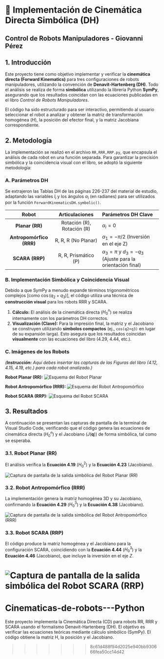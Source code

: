 # 🤖 Implementación de Cinemática Directa Simbólica (DH)
## Control de Robots Manipuladores - Giovanni Pérez
## 1. Introducción

Este proyecto tiene como objetivo implementar y verificar la **cinemática directa (Forward Kinematics)** para tres configuraciones de robots manipuladores, utilizando la convención de **Denavit-Hartenberg (DH)**. Todo el análisis se realiza de forma **simbólica** utilizando la librería Python **SymPy**, asegurando que los resultados coincidan con las ecuaciones publicadas en el libro *Control de Robots Manipuladores*.

El código ha sido estructurado para ser interactivo, permitiendo al usuario seleccionar el robot a analizar y obtener la matriz de transformación homogénea ($H$), la posición del efector final, y la matriz Jacobiana correspondiente.
## 2. Metodología

La implementación se realizó en el archivo `RR,RRR,RRP.py`, que encapsula el análisis de cada robot en una función separada. Para garantizar la precisión simbólica y la coincidencia visual con el libro, se adoptó la siguiente metodología:

### A. Parámetros DH

Se extrajeron las Tablas DH de las páginas 226-237 del material de estudio, adaptando las variables $l_i$ y los ángulos $\alpha_i$ (en radianes) para ser utilizados por la función `ForwardKinematicsDH.symbolic()`.

| Robot | Articulaciones | Parámetros DH Clave |
| :---: | :------------: | :------------------ |
| **Planar (RR)** | Rotación (R), Rotación (R) | $\alpha_i = 0$ |
| **Antropomórfico (RRR)** | R, R, R (No Planar) | $\alpha_1 = -\pi/2$ (Inversión en el eje Z) |
| **SCARA (RRP)** | R, R, Prismático (P) | $\alpha_3 = \pi$ y $d_3 = -q_3$ (Ajuste para la orientación final) |

### B. Implementación Simbólica y Coincidencia Visual

Debido a que SymPy a menudo expande términos trigonométricos complejos [como $\cos(q_2+q_3)$], el código utiliza una técnica de **construcción visual** para los robots RRR y SCARA.

1.  **Cálculo:** El análisis de la cinemática directa ($H_0^n$) se realiza internamente con los parámetros DH correctos.
2.  **Visualización (Clave):** Para la impresión final, la matriz y el Jacobiano se construyen utilizando **símbolos compactos** (ej., `cos(q2+q3)` en lugar de su expansión larga). Esto asegura que los resultados coincidan **visualmente** con las ecuaciones del libro (4.29, 4.44, etc.).

### C. Imágenes de los Robots

*(**Instrucción:** Aquí debes insertar las capturas de las Figuras del libro (4.12, 4.15, 4.19, etc.) para cada robot analizado.)*

**Robot Planar (RR):**
![Esquema del Robot Planar](Assets/4.12.png)

**Robot Antropomórfico (RRR):**
![Esquema del Robot Antropomórfico](Assets/4.15.png)

**Robot SCARA (RRP):**
![Esquema del Robot SCARA](Assets/4.19.png)
## 3. Resultados

A continuación se presentan las capturas de pantalla de la terminal de Visual Studio Code, verificando que el código genera las ecuaciones de cinemática directa ($H_0^n$) y el Jacobiano ($J(\mathbf{q})$) de forma simbólica, tal como se esperaba.

### 3.1. Robot Planar (RR)

El análisis verifica la **Ecuación 4.19** ($H_0^2$) y la **Ecuación 4.23** (Jacobiano).

![Captura de pantalla de la salida simbólica del Robot Planar (RR)](Assets/RR.png)

### 3.2. Robot Antropomórfico (RRR)

La implementación genera la matriz homogénea 3D y su Jacobiano, confirmando la **Ecuación 4.29** ($H_0^3$) y la **Ecuación 4.38** (Jacobiano).

![Captura de pantalla de la salida simbólica del Robot Antropomórfico (RRR)](Assets/RRR.png)

### 3.3. Robot SCARA (RRP)

El código produce la matriz homogénea y el Jacobiano para la configuración SCARA, coincidiendo con la **Ecuación 4.44** ($H_0^3$) y la **Ecuación 4.46** (Jacobiano), que incluye la inversión en el eje $Z$.

![Captura de pantalla de la salida simbólica del Robot SCARA (RRP)](Assets/RRP.png)
=======
# Cinematicas-de-robots---Python
Este proyecto implementa la Cinemática Directa (CD) para robots RR, RRR y SCARA usando el formalismo Denavit-Hartenberg (DH). El objetivo es verificar las ecuaciones teóricas mediante cálculo simbólico (SymPy). El código obtiene la matriz H, la posición y el Jacobiano.
>>>>>>> 8c61d488f94d2025e940bb930666fea50cc14d42
